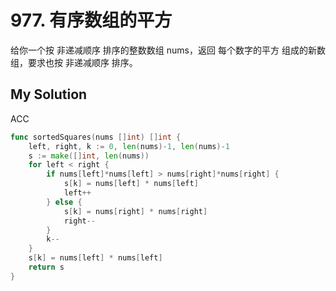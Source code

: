 # 977. 有序数组的平方

给你一个按 非递减顺序 排序的整数数组 nums，返回 每个数字的平方 组成的新数组，要求也按 非递减顺序 排序。

## My Solution

ACC
```go
func sortedSquares(nums []int) []int {
	left, right, k := 0, len(nums)-1, len(nums)-1
	s := make([]int, len(nums))
	for left < right {
		if nums[left]*nums[left] > nums[right]*nums[right] {
			s[k] = nums[left] * nums[left]
			left++
		} else {
			s[k] = nums[right] * nums[right]
			right--
		}
		k--
	}
	s[k] = nums[left] * nums[left]
	return s
}
```
